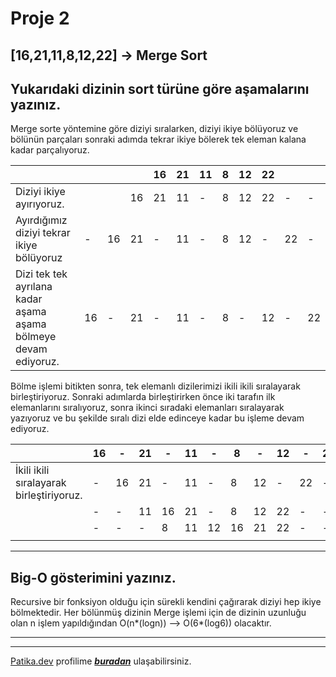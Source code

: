 # Proje 2

## [16,21,11,8,12,22] -> Merge Sort
## Yukarıdaki dizinin sort türüne göre aşamalarını yazınız.
Merge sorte yöntemine göre diziyi sıralarken, diziyi ikiye bölüyoruz ve bölünün parçaları sonraki adımda tekrar ikiye bölerek tek eleman kalana kadar parçalıyoruz. 

|                                                               |  |  |  |16|21|11|8 |12|22|  |  |
|                     -                                         |- |- |- | -| -|- |- | -|- | -|- |
|Diziyi ikiye ayırıyoruz.                                       |  |  |16|21|11| -|8 |12|22|- |- |
|Ayırdığımız diziyi tekrar ikiye bölüyoruz                      |- |16|21| -|11|- |8 |12| -|22|- |
|Dizi tek tek ayrılana kadar aşama aşama bölmeye devam ediyoruz.|16|- |21| -|11|- |8 | -|12| -|22|

Bölme işlemi bitikten sonra, tek elemanlı dizilerimizi ikili ikili sıralayarak birleştiriyoruz. Sonraki adımlarda birleştirirken önce iki tarafın ilk elemanlarını sıralıyoruz, sonra ikinci sıradaki elemanları sıralayarak yazıyoruz ve bu şekilde sıralı dizi elde edinceye kadar bu işleme devam ediyoruz.

|                                                |16|- |21| -|11|- | 8| -|12| -|22|
|                     -                          |- |- |- | -| -|- |- | -|- |- | -|
|İkili ikili sıralayarak birleştiriyoruz.        | -|16|21|- |11|- | 8|12| -|22|- |
|                                                |- |- |11|16|21|- | 8|12|22|- |- |
|                                                |- |- |- |8 |11|12|16|21|22|- |- |
|                      | | | | | | | | | | | |
---
## Big-O gösterimini yazınız.
Recursive bir fonksiyon olduğu için sürekli kendini çağırarak diziyi hep ikiye bölmektedir. Her bölünmüş dizinin Merge işlemi için de dizinin uzunluğu olan n işlem yapıldığından O(n*(logn)) --> O(6*(log6)) olacaktır.

---
---
[Patika.dev](www.patika.dev) profilime ***[buradan](https://app.patika.dev/ebruzdil)*** ulaşabilirsiniz.